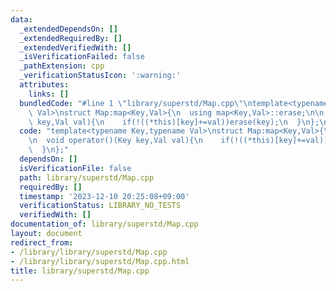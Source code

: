 ```yaml
---
data:
  _extendedDependsOn: []
  _extendedRequiredBy: []
  _extendedVerifiedWith: []
  _isVerificationFailed: false
  _pathExtension: cpp
  _verificationStatusIcon: ':warning:'
  attributes:
    links: []
  bundledCode: "#line 1 \"library/superstd/Map.cpp\"\ntemplate<typename Key,typename\
    \ Val>\nstruct Map:map<Key,Val>{\n  using map<Key,Val>::erase;\n\n  void operator()(Key\
    \ key,Val val){\n    if(!((*this)[key]+=val))erase(key);\n  }\n};\n"
  code: "template<typename Key,typename Val>\nstruct Map:map<Key,Val>{\n  using map<Key,Val>::erase;\n\
    \n  void operator()(Key key,Val val){\n    if(!((*this)[key]+=val))erase(key);\n\
    \  }\n};"
  dependsOn: []
  isVerificationFile: false
  path: library/superstd/Map.cpp
  requiredBy: []
  timestamp: '2023-12-10 20:25:08+09:00'
  verificationStatus: LIBRARY_NO_TESTS
  verifiedWith: []
documentation_of: library/superstd/Map.cpp
layout: document
redirect_from:
- /library/library/superstd/Map.cpp
- /library/library/superstd/Map.cpp.html
title: library/superstd/Map.cpp
---
```

